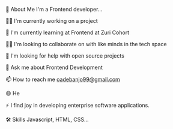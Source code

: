 🚀 About Me
I'm a Frontend developer...

👩‍💻 I'm currently working on a project

🧠 I'm currently learning at Frontend at Zuri Cohort

👯‍♀️ I'm looking to collaborate on with like minds in the tech space

🤔 I'm looking for help with open source projects

💬 Ask me about Frontend Development

📫 How to reach me oadebanjo99@gmail.com

😄 He

⚡️ I find joy in developing enterprise software applications.

🛠 Skills
Javascript, HTML, CSS...
